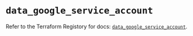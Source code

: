 # `data_google_service_account`

Refer to the Terraform Registory for docs: [`data_google_service_account`](https://www.terraform.io/docs/providers/google/d/service_account).
